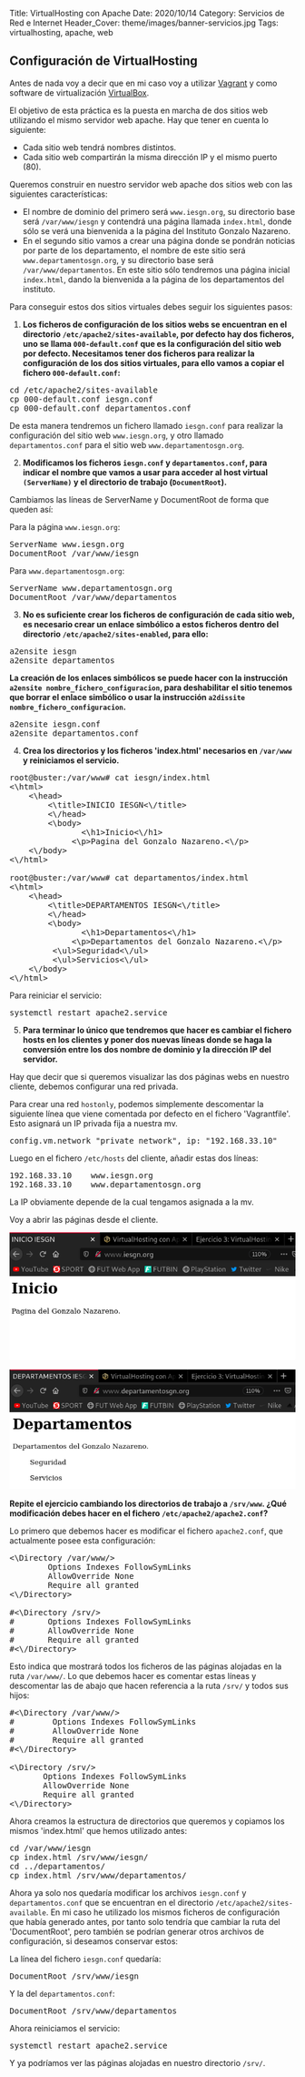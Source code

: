 Title: VirtualHosting con Apache
Date: 2020/10/14
Category: Servicios de Red e Internet
Header_Cover: theme/images/banner-servicios.jpg
Tags: virtualhosting, apache, web

## Configuración de VirtualHosting

Antes de nada voy a decir que en mi caso voy a utilizar [Vagrant](https://www.vagrantup.com/) y como software de virtualización [VirtualBox](https://www.virtualbox.org/).

El objetivo de esta práctica es la puesta en marcha de dos sitios web utilizando el mismo servidor web apache. Hay que tener en cuenta lo siguiente:

- Cada sitio web tendrá nombres distintos.
- Cada sitio web compartirán la misma dirección IP y el mismo puerto (80).

Queremos construir en nuestro servidor web apache dos sitios web con las siguientes características:

- El nombre de dominio del primero será `www.iesgn.org`, su directorio base será `/var/www/iesgn` y contendrá una página llamada `index.html`, donde sólo se verá una bienvenida a la página del Instituto Gonzalo Nazareno.
- En el segundo sitio vamos a crear una página donde se pondrán noticias por parte de los departamento, el nombre de este sitio será `www.departamentosgn.org`, y su directorio base será `/var/www/departamentos`. En este sitio sólo tendremos una página inicial `index.html`, dando la bienvenida a la página de los departamentos del instituto.

Para conseguir estos dos sitios virtuales debes seguir los siguientes pasos:

1. **Los ficheros de configuración de los sitios webs se encuentran en el directorio `/etc/apache2/sites-available`, por defecto hay dos ficheros, uno se llama `000-default.conf` que es la configuración del sitio web por defecto. Necesitamos tener dos ficheros para realizar la configuración de los dos sitios virtuales, para ello vamos a copiar el fichero `000-default.conf`:**

<pre>
cd /etc/apache2/sites-available
cp 000-default.conf iesgn.conf
cp 000-default.conf departamentos.conf
</pre>

De esta manera tendremos un fichero llamado `iesgn.conf` para realizar la configuración del sitio web `www.iesgn.org`, y otro llamado `departamentos.conf` para el sitio web `www.departamentosgn.org`.


2. **Modificamos los ficheros `iesgn.conf` y `departamentos.conf`, para indicar el nombre que vamos a usar para acceder al host virtual `(ServerName)` y el directorio de trabajo (`DocumentRoot`).**

Cambiamos las líneas de ServerName y DocumentRoot de forma que queden así:

Para la página `www.iesgn.org`:

<pre>
ServerName www.iesgn.org
DocumentRoot /var/www/iesgn
</pre>

Para `www.departamentosgn.org`:

<pre>
ServerName www.departamentosgn.org
DocumentRoot /var/www/departamentos
</pre>

3. **No es suficiente crear los ficheros de configuración de cada sitio web, es necesario crear un enlace simbólico a estos ficheros dentro del directorio `/etc/apache2/sites-enabled`, para ello:**

<pre>
a2ensite iesgn
a2ensite departamentos
</pre>

**La creación de los enlaces simbólicos se puede hacer con la instrucción `a2ensite nombre_fichero_configuracion`, para deshabilitar el sitio tenemos que borrar el enlace simbólico o usar la instrucción `a2dissite nombre_fichero_configuracion`.**

<pre>
a2ensite iesgn.conf
a2ensite departamentos.conf
</pre>

4. **Crea los directorios y los ficheros 'index.html' necesarios en `/var/www` y reiniciamos el servicio.**

<pre>
root@buster:/var/www# cat iesgn/index.html
<\html>
	<\head>
		<\title>INICIO IESGN<\/title>
        <\/head>
        <\body>
	           <\h1>Inicio<\/h1>
             <\p>Pagina del Gonzalo Nazareno.<\/p>
	<\/body>
<\/html>

root@buster:/var/www# cat departamentos/index.html
<\html>
	<\head>
		<\title>DEPARTAMENTOS IESGN<\/title>
        <\/head>
        <\body>
	           <\h1>Departamentos<\/h1>
             <\p>Departamentos del Gonzalo Nazareno.<\/p>
	     <\ul>Seguridad<\/ul>
	     <\ul>Servicios<\/ul>
	<\/body>
<\/html>
</pre>

Para reiniciar el servicio:

<pre>
systemctl restart apache2.service
</pre>

5. **Para terminar lo único que tendremos que hacer es cambiar el fichero hosts en los clientes y poner dos nuevas líneas donde se haga la conversión entre los dos nombre de dominio y la dirección IP del servidor.**

Hay que decir que si queremos visualizar las dos páginas webs en nuestro cliente, debemos configurar una red privada.

Para crear una red `hostonly`, podemos simplemente descomentar la siguiente línea que viene comentada por defecto en el fichero 'Vagrantfile'. Esto asignará un IP privada fija a nuestra mv.

<pre>
config.vm.network "private_network", ip: "192.168.33.10"
</pre>

Luego en el fichero `/etc/hosts` del cliente, añadir estas dos líneas:

<pre>
192.168.33.10    www.iesgn.org
192.168.33.10    www.departamentosgn.org
</pre>

La IP obviamente depende de la cual tengamos asignada a la mv.

Voy a abrir las páginas desde el cliente.

![.](images/sri_virtualhosting_apache/iesgn_web.png)

![.](images/sri_virtualhosting_apache/departamentos_web.png)



**Repite el ejercicio cambiando los directorios de trabajo a `/srv/www`. ¿Qué modificación debes hacer en el fichero `/etc/apache2/apache2.conf`?**

Lo primero que debemos hacer es modificar el fichero `apache2.conf`, que actualmente posee esta configuración:

<pre>
<\Directory /var/www/>
        Options Indexes FollowSymLinks
        AllowOverride None
        Require all granted
<\/Directory>

#<\Directory /srv/>
#       Options Indexes FollowSymLinks
#       AllowOverride None
#       Require all granted
#<\/Directory>
</pre>

Esto indica que mostrará todos los ficheros de las páginas alojadas en la ruta `/var/www/`. Lo que debemos hacer es comentar estas líneas y descomentar las de abajo que hacen referencia a la ruta `/srv/` y todos sus hijos:

<pre>
#<\Directory /var/www/>
#        Options Indexes FollowSymLinks
#        AllowOverride None
#        Require all granted
#<\/Directory>

<\Directory /srv/>
       Options Indexes FollowSymLinks
       AllowOverride None
       Require all granted
<\/Directory>
</pre>

Ahora creamos la estructura de directorios que queremos y copiamos los mismos 'index.html' que hemos utilizado antes:
<pre>
cd /var/www/iesgn
cp index.html /srv/www/iesgn/
cd ../departamentos/
cp index.html /srv/www/departamentos/
</pre>

Ahora ya solo nos quedaría modificar los archivos `iesgn.conf` y `departamentos.conf` que se encuentran en el directorio `/etc/apache2/sites-available`. En mi caso he utilizado los mismos ficheros de configuración que había generado antes, por tanto solo tendría que cambiar la ruta del 'DocumentRoot', pero también se podrían generar otros archivos de configuración, si deseamos conservar estos:

La línea del fichero `iesgn.conf` quedaría:

<pre>
DocumentRoot /srv/www/iesgn
</pre>

Y la del `departamentos.conf`:

<pre>
DocumentRoot /srv/www/departamentos
</pre>

Ahora reiniciamos el servicio:

<pre>
systemctl restart apache2.service
</pre>

Y ya podríamos ver las páginas alojadas en nuestro directorio `/srv/`.
